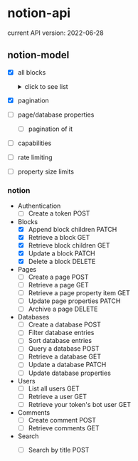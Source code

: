 # notion-api

current API version: 2022-06-28

## notion-model

- [x] all blocks
    <details>
    <summary>click to see list</summary>

    - [x] bookmark
    - [x] breadcrumb
    - [x] bulleted_list_item
    - [x] callout
    - [x] child_database
    - [x] child_page
    - [x] code
    - [x] column_list
    - [x] column
    - [x] divider
    - [x] embed
    - [x] file
    - [x] heading_1
    - [x] heading_2
    - [x] heading_3
    - [x] image
    - [x] link_preview
    - [x] numbered_list_item
    - [x] paragraph
    - [x] pdf
    - [x] quote
    - [x] synced_block
    - [x] table_of_contents
    - [x] table_row
    - [x] table
    - [x] template
    - [x] to_do
    - [x] toggle
    - [x] video

    </details>

- [x] pagination
- [ ] page/database properties
    - [ ] pagination of it
- [ ] capabilities
- [ ] rate limiting
- [ ] property size limits

### notion

- Authentication
  - [ ] Create a token POST
- Blocks
  - [x] Append block children PATCH
  - [x] Retrieve a block GET
  - [x] Retrieve block children GET
  - [x] Update a block PATCH
  - [x] Delete a block DELETE
- Pages
  - [ ] Create a page POST
  - [ ] Retrieve a page GET
  - [ ] Retrieve a page property item GET
  - [ ] Update page properties PATCH
  - [ ] Archive a page DELETE
- Databases
  - [ ] Create a database POST
  - [ ] Filter database entries
  - [ ] Sort database entries
  - [ ] Query a database POST
  - [ ] Retrieve a database GET
  - [ ] Update a database PATCH
  - [ ] Update database properties
- Users
  - [ ] List all users GET
  - [ ] Retrieve a user GET
  - [ ] Retrieve your token's bot user GET
- Comments
  - [ ] Create comment POST
  - [ ] Retrieve comments GET
- Search
  - [ ] Search by title POST

